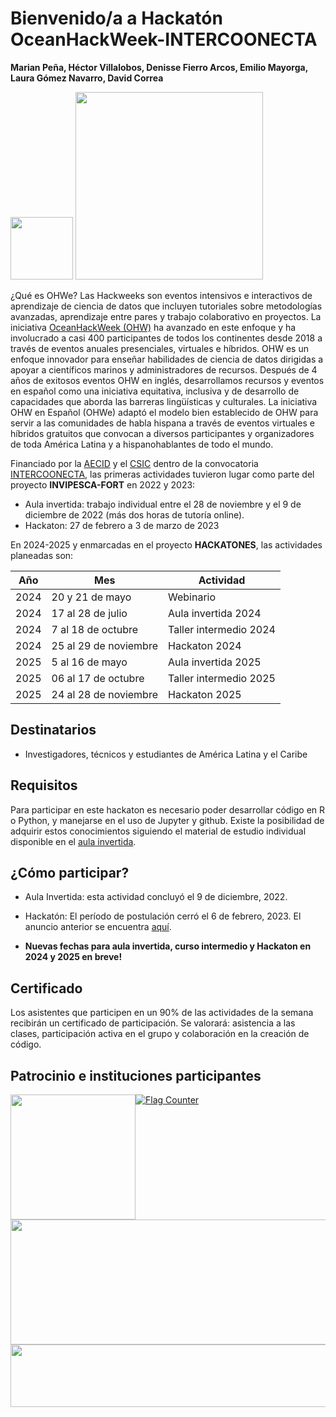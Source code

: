 # Bienvenido/a a Hackatón OceanHackWeek-INTERCOONECTA

**Marian Peña, Héctor Villalobos, Denisse Fierro Arcos, Emilio Mayorga, Laura Gómez Navarro, David Correa** 
<p float="left">
<img src=https://github.com/Intercoonecta/Intercoonecta.github.io/assets/1233089/4483ff3f-fb5f-4fe5-a1a9-87a65cf07bc6 style="width:100px;"/>
<img src=https://github.com/Intercoonecta/Intercoonecta.github.io/assets/1233089/fd53140a-b0a5-43a4-b7ad-774d6c18faf7 style="width:300px;"/>
</p>


¿Qué es OHWe? Las Hackweeks son eventos intensivos e interactivos de aprendizaje de ciencia de datos que incluyen tutoriales sobre metodologías avanzadas, aprendizaje entre pares y trabajo colaborativo en proyectos. La iniciativa [OceanHackWeek (OHW)](https://oceanhackweek.org) ha avanzado en este enfoque y ha involucrado a casi 400 participantes de todos los continentes desde 2018 a través de eventos anuales presenciales, virtuales e híbridos. OHW es un enfoque innovador para enseñar habilidades de ciencia de datos dirigidas a apoyar a científicos marinos y administradores de recursos. Después de 4 años de exitosos eventos OHW en inglés, desarrollamos recursos y eventos en español como una iniciativa equitativa, inclusiva y de desarrollo de capacidades que aborda las barreras lingüísticas y culturales. La iniciativa OHW en Español (OHWe) adaptó el modelo bien establecido de OHW para servir a las comunidades de habla hispana a través de eventos virtuales e híbridos gratuitos que convocan a diversos participantes y organizadores de toda América Latina y a hispanohablantes de todo el mundo.

Financiado por la [AECID](https://aecid.es) y el [CSIC](https://www.csic.es/es) dentro de la convocatoria [INTERCOONECTA](https://intercoonecta.aecid.es), las primeras actividades tuvieron lugar como parte del proyecto **INVIPESCA-FORT** en 2022 y 2023:
- Aula invertida: trabajo individual entre el 28 de noviembre y el 9 de diciembre de 2022 (más dos horas de tutoría online).
- Hackaton: 27 de febrero a 3 de marzo de 2023

En 2024-2025 y enmarcadas en el proyecto **HACKATONES**, las actividades planeadas son:

  
| Año|     Mes |  Actividad| 
| ------|  --------------- | ------------------------| 
| 2024 |   20 y 21 de mayo    | Webinario| 
| 2024 |  17 al 28 de julio       |       Aula invertida 2024| 
| 2024 |  7 al 18 de octubre         |   Taller intermedio 2024| 
| 2024 | 25 al 29 de noviembre   |           Hackaton 2024| 
| 2025 |  5 al 16 de mayo    |    Aula invertida 2025| 
| 2025|   06 al 17 de octubre    |         Taller intermedio 2025| 
| 2025 |  24 al 28 de noviembre     |           Hackaton 2025| 




## Destinatarios

- Investigadores, técnicos y estudiantes de América Latina y el Caribe



## Requisitos

Para participar en este hackaton es necesario poder desarrollar código en R o Python, y manejarse en el uso de Jupyter y github. Existe la posibilidad de adquirir estos conocimientos siguiendo el material de estudio individual disponible en el [aula invertida](aulainvertida). 

## ¿Cómo participar?

- Aula Invertida: esta actividad concluyó el 9 de diciembre, 2022. 
- Hackatón: El período de postulación cerró el 6 de febrero, 2023. El anuncio anterior se encuentra [aquí](https://intercoonecta.aecid.es/programaci%C3%B3n-de-actividades/hackaton-en-ciencia-marina-en-espa-ol).

- **Nuevas fechas para aula invertida, curso intermedio y Hackaton en 2024 y 2025 en breve!**

## Certificado

Los asistentes que participen en un 90% de las actividades de la semana recibirán un certificado de participación. Se valorará: asistencia a las clases, participación activa en el grupo y colaboración en la creación de código.

## Patrocinio e instituciones participantes

<p>
<img     style="float: left;" src="https://user-images.githubusercontent.com/1233089/202459284-869a4fa1-3565-4a4d-8514-88d6b973fdce.png" width="200" height="200"> 
<img     style="float: left;" src="https://user-images.githubusercontent.com/1233089/195077108-5636a1c3-4de0-4df5-9118-9e9bb9beb1c9.png" width="600" height="200"> 

<img     style="float: right;" src="https://user-images.githubusercontent.com/1233089/196215480-6d175c9b-2291-4627-832f-56c76e9b5ff5.png" width="800" height="100">
</p>
<a href="https://info.flagcounter.com/2Ay8"><img src="https://s01.flagcounter.com/countxl/2Ay8/bg_DBFDFF/txt_000000/border_CCCCCC/columns_5/maxflags_90/viewers_0/labels_1/pageviews_1/flags_0/percent_0/" alt="Flag Counter" border="0"></a>
